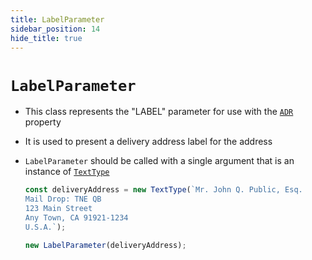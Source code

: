 ```yaml
---
title: LabelParameter
sidebar_position: 14
hide_title: true
---
```


# `LabelParameter`

* This class represents the "LABEL" parameter for use with the [`ADR`](/documentation/properties/adrproperty) property

* It is used to present a delivery address label for the address

* ```LabelParameter``` should be called with a single argument that is an instance of [`TextType`](/documentation/values/texttype-and-textlisttype)

  ```js
  const deliveryAddress = new TextType(`Mr. John Q. Public, Esq.
  Mail Drop: TNE QB
  123 Main Street
  Any Town, CA 91921-1234
  U.S.A.`);

  new LabelParameter(deliveryAddress);
  ```
